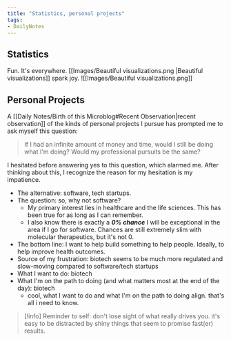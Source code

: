 ```yaml
---
title: "Statistics, personal projects"
tags:
- DailyNotes
---
```

## Statistics
Fun. It's everywhere. [[Images/Beautiful visualizations.png |Beautiful visualizations]] spark joy.
![[Images/Beautiful visualizations.png]]

## Personal Projects
A [[Daily Notes/Birth of this Microblog#Recent Observation|recent observation]] of the kinds of personal projects I pursue has prompted me to ask myself this question:
> If I had an infinite amount of money and time, would I still be doing what I'm doing? Would my professional pursuits be the same? 

I hesitated before answering yes to this question, which alarmed me. After thinking about this, I recognize the reason for my hesitation is my impatience. 
- The alternative: software, tech startups.
- The question: so, why not software?
	- My primary interest lies in healthcare and the life sciences. This has been true for as long as I can remember. 
	- I also know there is exactly a ***0% chance*** I will be exceptional in the area if I go for software. Chances are still extremely slim with molecular therapeutics, but it's not 0.
- The bottom line: I want to help build something to help people. Ideally, to help improve health outcomes.
- Source of my frustration: biotech seems to be much more regulated and slow-moving compared to software/tech startups
- What I want to do: biotech
- What I'm on the path to doing (and what matters most at the end of the day): biotech 
	- cool, what I want to do and what I'm on the path to doing align. that's all i need to know.

> [!info] Reminder to self:
> don't lose sight of what really drives you. it's easy to be distracted by shiny things that seem to promise fast(er) results.


